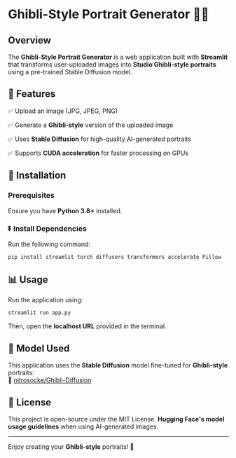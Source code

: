 # Ghibli-Style Portrait Generator 🎨✨

## Overview
The **Ghibli-Style Portrait Generator** is a web application built with **Streamlit** that transforms user-uploaded images into **Studio Ghibli-style portraits** using a pre-trained Stable Diffusion model.

## 🚀 Features
✅  Upload an image (JPG, JPEG, PNG)

✅  Generate a **Ghibli-style** version of the uploaded image

✅  Uses **Stable Diffusion** for high-quality AI-generated portraits

✅  Supports **CUDA acceleration** for faster processing on GPUs



## 🔧 Installation
### Prerequisites
Ensure you have **Python 3.8+** installed.

### ⏬ Install Dependencies
Run the following command:
```bash
pip install streamlit torch diffusers transformers accelerate Pillow
```

## 📊 Usage
Run the application using:
```bash
streamlit run app.py
```
Then, open the **localhost URL** provided in the terminal.

## 🤖 Model Used
This application uses the **Stable Diffusion** model fine-tuned for **Ghibli-style** portraits:  
🔗 [nitrosocke/Ghibli-Diffusion](https://huggingface.co/nitrosocke/Ghibli-Diffusion)

## 📜 License
This project is open-source under the MIT License. **Hugging Face's model usage guidelines** when using AI-generated images.

---
Enjoy creating your **Ghibli-style** portraits! 🚀

